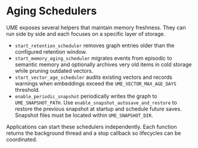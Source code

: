 # Aging Schedulers

UME exposes several helpers that maintain memory freshness. They can run
side by side and each focuses on a specific layer of storage.

- `start_retention_scheduler` removes graph entries older than the configured
  retention window.
- `start_memory_aging_scheduler` migrates events from episodic to semantic
  memory and optionally archives very old items in cold storage while pruning
  outdated vectors.
- `start_vector_age_scheduler` audits existing vectors and records warnings
  when embeddings exceed the `UME_VECTOR_MAX_AGE_DAYS` threshold.
- `enable_periodic_snapshot` periodically writes the graph to
  `UME_SNAPSHOT_PATH`. Use `enable_snapshot_autosave_and_restore` to restore
  the previous snapshot at startup and schedule future saves. Snapshot files
  must be located within `UME_SNAPSHOT_DIR`.

Applications can start these schedulers independently. Each function returns the
background thread and a stop callback so lifecycles can be coordinated.
